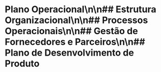 # Plano Operacional\n\n## Estrutura Organizacional\n\n## Processos Operacionais\n\n## Gestão de Fornecedores e Parceiros\n\n## Plano de Desenvolvimento de Produto
